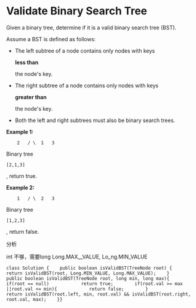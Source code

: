 # Validate Binary Search Tree

Given a binary tree, determine if it is a valid binary search tree \(BST\).

Assume a BST is defined as follows:

* The left subtree of a node contains only nodes with keys

  **less than**

  the node's key.

* The right subtree of a node contains only nodes with keys

  **greater than**

  the node's key.

* Both the left and right subtrees must also be binary search trees.

**Example 1:**

```text
    2   / \  1   3
```

Binary tree

`[2,1,3]`

, return true.

**Example 2:**

```text
    1   / \  2   3
```

Binary tree

`[1,2,3]`

, return false.

分析

int 不够，需要long Long.MAX\_\_VALUE, Lo\_ng.MIN\_VALUE

```text
class Solution {    public boolean isValidBST(TreeNode root) {        return isValidBST(root, Long.MIN_VALUE, Long.MAX_VALUE);    }    public boolean isValidBST(TreeNode root, long min, long max){        if(root == null)            return true;        if(root.val >= max ||root.val <= min){            return false;        }                return isValidBST(root.left, min, root.val) && isValidBST(root.right, root.val, max);    }}
```

